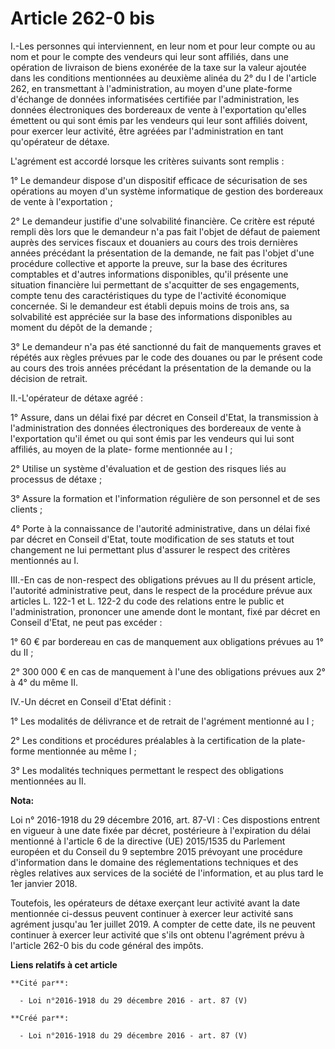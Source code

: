 # Article 262-0 bis 

I.-Les personnes qui interviennent, en leur nom et pour leur compte ou au nom et pour le compte des vendeurs qui leur sont
affiliés, dans une opération de livraison de biens exonérée de la taxe sur la valeur ajoutée dans les conditions mentionnées
au deuxième alinéa du 2° du I de l'article 262, en transmettant à l'administration, au moyen d'une plate-forme d'échange de
données informatisées certifiée par l'administration, les données électroniques des bordereaux de vente à l'exportation
qu'elles émettent ou qui sont émis par les vendeurs qui leur sont affiliés doivent, pour exercer leur activité, être agréées
par l'administration en tant qu'opérateur de détaxe. 

L'agrément est accordé lorsque les critères suivants sont remplis : 

1° Le demandeur dispose d'un dispositif efficace de sécurisation de ses opérations au moyen d'un système informatique de
gestion des bordereaux de vente à l'exportation ; 

2° Le demandeur justifie d'une solvabilité financière. Ce critère est réputé rempli dès lors que le demandeur n'a pas fait
l'objet de défaut de paiement auprès des services fiscaux et douaniers au cours des trois dernières années précédant la
présentation de la demande, ne fait pas l'objet d'une procédure collective et apporte la preuve, sur la base des écritures
comptables et d'autres informations disponibles, qu'il présente une situation financière lui permettant de s'acquitter de ses
engagements, compte tenu des caractéristiques du type de l'activité économique concernée. Si le demandeur est établi depuis
moins de trois ans, sa solvabilité est appréciée sur la base des informations disponibles au moment du dépôt de la demande ; 

3° Le demandeur n'a pas été sanctionné du fait de manquements graves et répétés aux règles prévues par le code des douanes ou
par le présent code au cours des trois années précédant la présentation de la demande ou la décision de retrait. 

II.-L'opérateur de détaxe agréé : 

1° Assure, dans un délai fixé par décret en Conseil d'Etat, la transmission à l'administration des données électroniques des
bordereaux de vente à l'exportation qu'il émet ou qui sont émis par les vendeurs qui lui sont affiliés, au moyen de la plate-
forme mentionnée au I ; 

2° Utilise un système d'évaluation et de gestion des risques liés au processus de détaxe ; 

3° Assure la formation et l'information régulière de son personnel et de ses clients ; 

4° Porte à la connaissance de l'autorité administrative, dans un délai fixé par décret en Conseil d'Etat, toute modification
de ses statuts et tout changement ne lui permettant plus d'assurer le respect des critères mentionnés au I. 

III.-En cas de non-respect des obligations prévues au II du présent article, l'autorité administrative peut, dans le respect
de la procédure prévue aux articles L. 122-1 et L. 122-2 du code des relations entre le public et l'administration, prononcer
une amende dont le montant, fixé par décret en Conseil d'Etat, ne peut pas excéder : 

1° 60 € par bordereau en cas de manquement aux obligations prévues au 1° du II ; 

2° 300 000 € en cas de manquement à l'une des obligations prévues aux 2° à 4° du même II. 

IV.-Un décret en Conseil d'Etat définit : 

1° Les modalités de délivrance et de retrait de l'agrément mentionné au I ; 

2° Les conditions et procédures préalables à la certification de la plate-forme mentionnée au même I ; 

3° Les modalités techniques permettant le respect des obligations mentionnées au II.

**Nota:**

Loi n° 2016-1918 du 29 décembre 2016, art. 87-VI : Ces dispostions entrent en vigueur à une date fixée par décret,
postérieure à l'expiration du délai mentionné à l'article 6 de la directive (UE) 2015/1535 du Parlement européen et du
Conseil du 9 septembre 2015 prévoyant une procédure d'information dans le domaine des réglementations techniques et des
règles relatives aux services de la société de l'information, et au plus tard le 1er janvier 2018.

Toutefois, les opérateurs de détaxe exerçant leur activité avant la date mentionnée ci-dessus peuvent continuer à exercer
leur activité sans agrément jusqu'au 1er juillet 2019. A compter de cette date, ils ne peuvent continuer à exercer leur
activité que s'ils ont obtenu l'agrément prévu à l'article 262-0 bis du code général des impôts.

**Liens relatifs à cet article**

	**Cité par**:

	  - Loi n°2016-1918 du 29 décembre 2016 - art. 87 (V)

	**Créé par**:

	  - Loi n°2016-1918 du 29 décembre 2016 - art. 87 (V)

